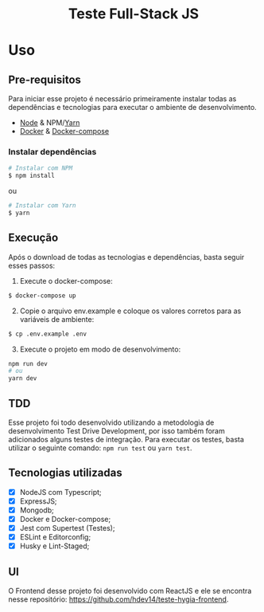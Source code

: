 <h1 align="center"> Teste Full-Stack JS</h1>

# Uso

## Pre-requisitos

Para iniciar esse projeto é necessário primeiramente instalar todas as dependências e tecnologias para executar o ambiente de desenvolvimento.

- [Node](https://nodejs.org/en/) & NPM/[Yarn](https://yarnpkg.com/)
- [Docker](https://docs.docker.com/engine/install/) & [Docker-compose](https://docs.docker.com/compose/install/)

### Instalar dependências

```sh
# Instalar com NPM
$ npm install
```
ou
```sh
# Instalar com Yarn
$ yarn
```

## Execução

Após o download de todas as tecnologias e dependências, basta seguir esses passos:

1. Execute o docker-compose:
```sh
$ docker-compose up
```
2. Copie o arquivo env.example e coloque os valores corretos para as variáveis de ambiente:
```sh
$ cp .env.example .env
```
3. Execute o projeto em modo de desenvolvimento:
```sh
npm run dev
# ou
yarn dev
```

## TDD

Esse projeto foi todo desenvolvido utilizando a metodologia de desenvolvimento Test Drive Development, por isso também foram adicionados alguns testes de integração. Para executar os testes, basta utilizar o seguinte comando: ``` npm run test ``` ou ``` yarn test ```.

## Tecnologias utilizadas

- [X] NodeJS com Typescript;
- [X] ExpressJS;
- [X] Mongodb;
- [X] Docker e Docker-compose;
- [X] Jest com Supertest (Testes);
- [X] ESLint e Editorconfig;
- [X] Husky e Lint-Staged;

## UI

O Frontend desse projeto foi desenvolvido com ReactJS e ele se encontra nesse repositório: https://github.com/hdev14/teste-hygia-frontend.





